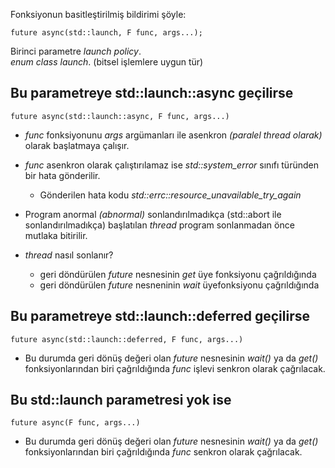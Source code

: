 Fonksiyonun basitleştirilmiş bildirimi şöyle:

```
future async(std::launch, F func, args...);
```

Birinci parametre _launch policy_. <br>
_enum class launch_. (bitsel işlemlere uygun tür)


## Bu parametreye std::launch::async geçilirse

```
future async(std::launch::async, F func, args...)
```

+ _func_ fonksiyonunu _args_ argümanları ile asenkron _(paralel thread olarak)_ olarak başlatmaya çalışır.  
+ _func_ asenkron olarak çalıştırılamaz ise _std::system_error_ sınıfı türünden bir hata gönderilir.
  + Gönderilen hata kodu _std::errc::resource_unavailable_try_again_ 

+ Program anormal _(abnormal)_ sonlandırılmadıkça (std::abort ile sonlandırılmadıkça) başlatılan _thread_ program sonlanmadan önce mutlaka bitirilir.

+ _thread_ nasıl sonlanır?
  + geri döndürülen _future_ nesnesinin _get_ üye fonksiyonu çağrıldığında
  + geri döndürülen _future_ nesneninin _wait_ üyefonksiyonu çağrıldığında

## Bu parametreye std::launch::deferred geçilirse

```
future async(std::launch::deferred, F func, args...)
```
+ Bu durumda geri dönüş değeri olan _future_ nesnesinin _wait()_ ya da _get()_ fonksiyonlarından biri çağrıldığında _func_ işlevi senkron olarak çağrılacak.

## Bu std::launch parametresi yok ise

```
future async(F func, args...)
```
+ Bu durumda geri dönüş değeri olan _future_ nesnesinin _wait()_ ya da _get()_ fonksiyonlarından biri çağrıldığında _func_ senkron olarak çağrılacak.
